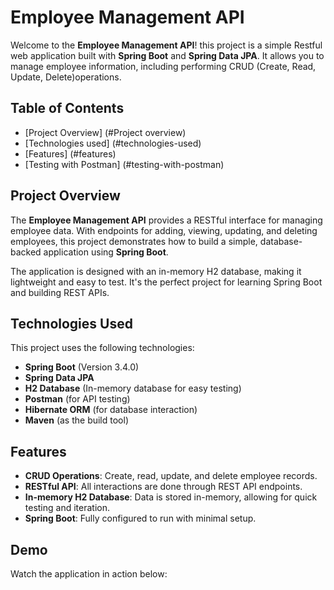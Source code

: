 # Employee Management API

Welcome to the **Employee Management API**! this project is a simple Restful web application built with **Spring Boot** and **Spring Data JPA**. It allows you to manage employee information, including performing CRUD (Create, Read, Update, Delete)operations.

## Table of Contents
- [Project Overview] (#Project overview)
- [Technologies used] (#technologies-used)
- [Features] (#features)
- [Testing with Postman] (#testing-with-postman)

## Project Overview 
The **Employee Management API** provides a RESTful interface for managing employee data. With endpoints for adding, viewing, updating, and deleting employees, this project demonstrates how to build a simple, database-backed application using **Spring Boot**.

The application is designed with an in-memory H2 database, making it lightweight and easy to test. It's the perfect project for learning Spring Boot and building REST APIs.

## Technologies Used
This project uses the following technologies:
- **Spring Boot** (Version 3.4.0)
- **Spring Data JPA**
- **H2 Database** (In-memory database for easy testing)
- **Postman** (for API testing)
- **Hibernate ORM** (for database interaction)
- **Maven** (as the build tool)

## Features
- **CRUD Operations**: Create, read, update, and delete employee records.
- **RESTful API**: All interactions are done through REST API endpoints.
- **In-memory H2 Database**: Data is stored in-memory, allowing for quick testing and iteration.
- **Spring Boot**: Fully configured to run with minimal setup.

## Demo

Watch the application in action below:



